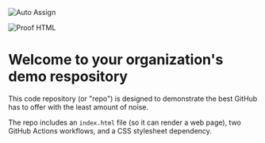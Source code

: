 ![Auto Assign](https://github.com/Music-Schmusic/demo-repository/actions/workflows/auto-assign.yml/badge.svg)

![Proof HTML](https://github.com/Music-Schmusic/demo-repository/actions/workflows/proof-html.yml/badge.svg)

# Welcome to your organization's demo respository
This code repository (or "repo") is designed to demonstrate the best GitHub has to offer with the least amount of noise.

The repo includes an `index.html` file (so it can render a web page), two GitHub Actions workflows, and a CSS stylesheet dependency.
